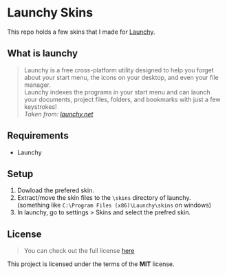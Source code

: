 Launchy Skins
=============
This repo holds a few skins that I made for [Launchy](http://www.launchy.net/). 

## What is launchy
> Launchy is a free cross-platform utility designed to help you forget about your start menu, the icons on your desktop, and even your file manager.  
> Launchy indexes the programs in your start menu and can launch your documents, project files, folders, and bookmarks with just a few keystrokes!  
> *Taken from: [launchy.net](http://www.launchy.net/)*

## Requirements
- Launchy

## Setup
1.  Dowload the prefered skin.
2.  Extract/move the skin files to the `\skins` directory of launchy. (something like `C:\Program Files (x86)\Launchy\skins` on windows)
3.  In launchy, go to settings > Skins and select the prefred skin.

## License
>You can check out the full license [here](https://github.com/MrCrazyID/Launchy_Skins/blob/master/LICENSE)

This project is licensed under the terms of the **MIT** license.
